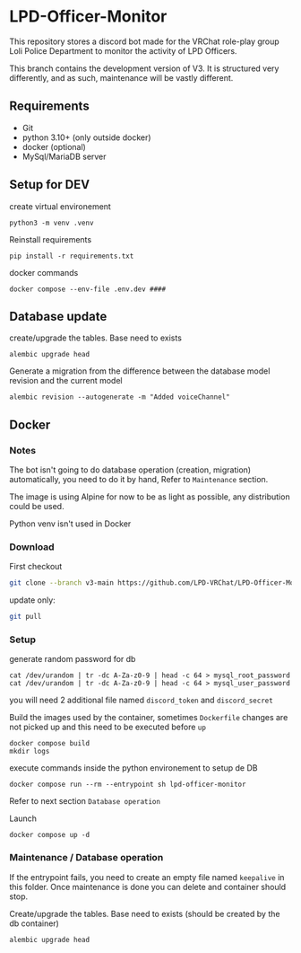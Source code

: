 # LPD-Officer-Monitor
This repository stores a discord bot made for the VRChat role-play group Loli Police Department to monitor the activity of LPD Officers.

This branch contains the development version of V3. It is structured very differently, and as such, maintenance will be vastly different.

## Requirements

- Git
- python 3.10+ (only outside docker)
- docker (optional)
- MySql/MariaDB server


## Setup for DEV

create virtual environement
```
python3 -m venv .venv
```

Reinstall requirements
```
pip install -r requirements.txt
```

docker commands
```
docker compose --env-file .env.dev ####
```

## Database update

create/upgrade the tables. Base need to exists
```
alembic upgrade head
````

Generate a migration from the difference between the database model revision and the current model
```
alembic revision --autogenerate -m "Added voiceChannel"
```

## Docker

### Notes
The bot isn't going to do database operation (creation, migration) automatically, you need to do it by hand, Refer to `Maintenance` section.

The image is using Alpine for now to be as light as possible, any distribution could be used.

Python venv isn't used in Docker

### Download

First checkout
```sh
git clone --branch v3-main https://github.com/LPD-VRChat/LPD-Officer-Monitor.git
```

update only:
```sh
git pull
```

### Setup

generate random password for db
```
cat /dev/urandom | tr -dc A-Za-z0-9 | head -c 64 > mysql_root_password
cat /dev/urandom | tr -dc A-Za-z0-9 | head -c 64 > mysql_user_password
```
you will need 2 additional file named `discord_token` and `discord_secret`

Build the images used by the container, sometimes `Dockerfile` changes are not picked up and this need to be executed before `up`
```
docker compose build
mkdir logs
```

execute commands inside the python environement to setup de DB
```
docker compose run --rm --entrypoint sh lpd-officer-monitor
```
Refer to next section `Database operation`

Launch
```
docker compose up -d
```

### Maintenance / Database operation
If the entrypoint fails, you need to create an empty file named `keepalive` in this folder. Once maintenance is done you can delete and container should stop.

Create/upgrade the tables. Base need to exists (should be created by the db container)
```
alembic upgrade head
````